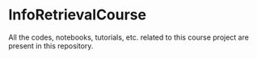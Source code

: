 # InfoRetrievalCourse
All the codes, notebooks, tutorials, etc. related to this course project are present in this repository.
